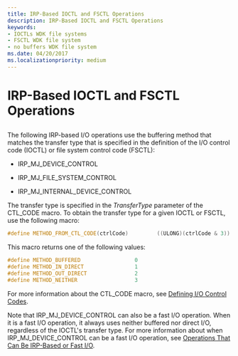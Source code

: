 ```yaml
---
title: IRP-Based IOCTL and FSCTL Operations
description: IRP-Based IOCTL and FSCTL Operations
keywords:
- IOCTLs WDK file systems
- FSCTL WDK file system
- no buffers WDK file system
ms.date: 04/20/2017
ms.localizationpriority: medium
---
```


# IRP-Based IOCTL and FSCTL Operations


## <span id="ddk_irp_based_ioctl_and_fsctl_operations_if"></span><span id="DDK_IRP_BASED_IOCTL_AND_FSCTL_OPERATIONS_IF"></span>


The following IRP-based I/O operations use the buffering method that matches the transfer type that is specified in the definition of the I/O control code (IOCTL) or file system control code (FSCTL):

-   IRP\_MJ\_DEVICE\_CONTROL

-   IRP\_MJ\_FILE\_SYSTEM\_CONTROL

-   IRP\_MJ\_INTERNAL\_DEVICE\_CONTROL

The transfer type is specified in the *TransferType* parameter of the CTL\_CODE macro. To obtain the transfer type for a given IOCTL or FSCTL, use the following macro:

```cpp
#define METHOD_FROM_CTL_CODE(ctrlCode)         ((ULONG)(ctrlCode & 3))
```

This macro returns one of the following values:

```cpp
#define METHOD_BUFFERED                 0
#define METHOD_IN_DIRECT                1
#define METHOD_OUT_DIRECT               2
#define METHOD_NEITHER                  3
```

For more information about the CTL\_CODE macro, see [Defining I/O Control Codes](../kernel/defining-i-o-control-codes.md).

Note that IRP\_MJ\_DEVICE\_CONTROL can also be a fast I/O operation. When it is a fast I/O operation, it always uses neither buffered nor direct I/O, regardless of the IOCTL's transfer type. For more information about when IRP\_MJ\_DEVICE\_CONTROL can be a fast I/O operation, see [Operations That Can Be IRP-Based or Fast I/O](operations-that-can-be-irp-based-or-fast-i-o.md).

 


